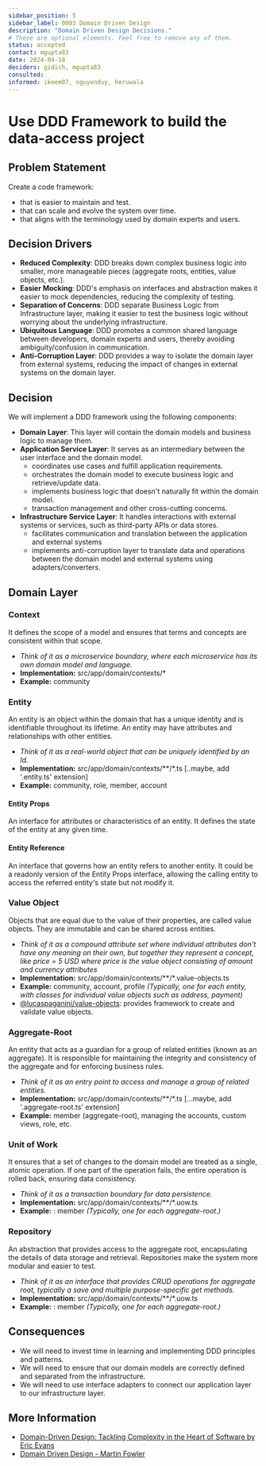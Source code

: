```yaml
---
sidebar_position: 5
sidebar_label: 0003 Domain Driven Design
description: "Domain Driven Design Decisions."
# These are optional elements. Feel free to remove any of them.
status: accepted
contact: mgupta83
date: 2024-04-18
deciders: gidich, mgupta83
consulted: 
informed: ikeem07, nguyenduy, heruwala
---
```


# Use DDD Framework to build the data-access project

## Problem Statement
Create a code framework:
- that is easier to maintain and test.
- that can scale and evolve the system over time.
- that aligns with the terminology used by domain experts and users.

## Decision Drivers
- **Reduced Complexity**: DDD breaks down complex business logic into smaller, more manageable pieces (aggregate roots, entities, value objects, etc.).
- **Easier Mocking**: DDD's emphasis on interfaces and abstraction makes it easier to mock dependencies, reducing the complexity of testing.
- **Separation of Concerns**: DDD separate Business Logic from Infrastructure layer, making it easier to test the business logic without worrying about the underlying infrastructure.
- **Ubiquitous Language**: DDD promotes a common shared language between developers, domain experts and users, thereby avoiding ambiguity/confusion in communication.
- **Anti-Corruption Layer**: DDD provides a way to isolate the domain layer from external systems, reducing the impact of changes in external systems on the domain layer.

## Decision
We will implement a DDD framework using the following components:
- **Domain Layer**: This layer will contain the domain models and business logic to manage them.
- **Application Service Layer**: It serves as an intermediary between the user interface and the domain model.
    - coordinates use cases and fulfill application requirements.
    - orchestrates the domain model to execute business logic and retrieve/update data.
    - implements business logic that doesn't naturally fit within the domain model.
    - transaction management and other cross-cutting concerns.
- **Infrastructure Service Layer**: It handles interactions with external systems or services, such as third-party APIs or data stores.
    - facilitates communication and translation between the application and external systems
    - implements anti-corruption layer to translate data and operations between the domain model and external systems using adapters/converters.


## Domain Layer
### Context
It defines the scope of a model and ensures that terms and concepts are consistent within that scope. 
- *Think of it as a microservice boundary, where each microservice has its own domain model and language.*
- **Implementation:** src/app/domain/contexts/*
- **Example:** community

### Entity
An entity is an object within the domain that has a unique identity and is identifiable throughout its lifetime. 
An entity may have attributes and relationships with other entities.
- *Think of it as a real-world object that can be uniquely identified by an Id.*
- **Implementation:** src/app/domain/contexts/**/*.ts [..maybe, add '.entity.ts' extension]
- **Example:** community, role, member, account

#### Entity Props
An interface for attributes or characteristics of an entity. It defines the state of the entity at any given time.

#### Entity Reference
An interface that governs how an entity refers to another entity. It could be a readonly version of the Entity Props interface, allowing the calling entity to access the referred entity's state but not modify it.

### Value Object
Objects that are equal due to the value of their properties, are called value objects. They are immutable and can be shared across entities.
- *Think of it as a compound attribute set where individual attributes don't have any meaning on their own, but together they represent a concept, like price = 5 USD where price is the value object consisting of amount and currency attributes*
- **Implementation:** src/app/domain/contexts/**/*.value-objects.ts
- **Example:** community, account, profile *(Typically, one for each entity, with classes for individual value objects such as address, payment)*
- [@lucaspaganini/value-objects](https://www.npmjs.com/package/@lucaspaganini/value-objects): provides framework to create and validate value objects.

### Aggregate-Root
An entity that acts as a guardian for a group of related entities (known as an aggregate). It is responsible for maintaining the integrity and consistency of the aggregate and for enforcing business rules.
- *Think of it as an entry point to access and manage a group of related entities.*
- **Implementation:** src/app/domain/contexts/**/*.ts [...maybe, add '.aggregate-root.ts' extension]
- **Example:** member (aggregate-root), managing the accounts, custom views, role, etc.

### Unit of Work
It ensures that a set of changes to the domain model are treated as a single, atomic operation. If one part of the operation fails, the entire operation is rolled back, ensuring data consistency. 
- *Think of it as a transaction boundary for data persistence.*
- **Implementation:** src/app/domain/contexts/**/*.uow.ts
- **Example:** : member *(Typically, one for each aggregate-root.)*

### Repository
An abstraction that provides access to the aggregate root, encapsulating the details of data storage and retrieval. Repositories make the system more modular and easier to test.
- *Think of it as an interface that provides CRUD operations for aggregate root, typically a save and multiple purpose-specific get methods.*
- **Implementation:** src/app/domain/contexts/**/*.uow.ts
- **Example:** : member *(Typically, one for each aggregate-root.)*



## Consequences
- We will need to invest time in learning and implementing DDD principles and patterns.
- We will need to ensure that our domain models are correctly defined and separated from the infrastructure.
- We will need to use interface adapters to connect our application layer to our infrastructure layer.


## More Information
- [Domain-Driven Design: Tackling Complexity in the Heart of Software by Eric Evans](https://learning.oreilly.com/library/view/domain-driven-design-tackling/0321125215/)
- [Domain Driven Design - Martin Fowler](https://martinfowler.com/bliki/DomainDrivenDesign.html)